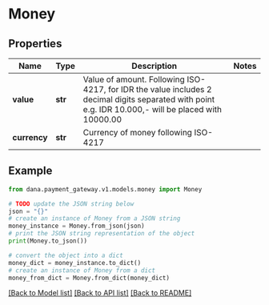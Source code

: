 # Money


## Properties

Name | Type | Description | Notes
------------ | ------------- | ------------- | -------------
**value** | **str** | Value of amount. Following ISO-4217, for IDR the value includes 2 decimal digits separated with point e.g. IDR 10.000,- will be placed with 10000.00 | 
**currency** | **str** | Currency of money following ISO-4217 | 

## Example

```python
from dana.payment_gateway.v1.models.money import Money

# TODO update the JSON string below
json = "{}"
# create an instance of Money from a JSON string
money_instance = Money.from_json(json)
# print the JSON string representation of the object
print(Money.to_json())

# convert the object into a dict
money_dict = money_instance.to_dict()
# create an instance of Money from a dict
money_from_dict = Money.from_dict(money_dict)
```
[[Back to Model list]](../README.md#documentation-for-models) [[Back to API list]](../README.md#documentation-for-api-endpoints) [[Back to README]](../README.md)


